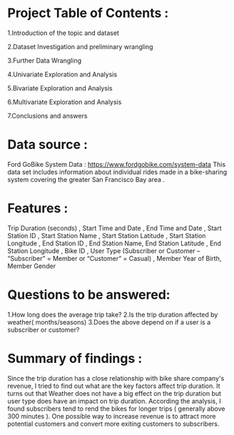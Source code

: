 # Project Table of Contents :
1.Introduction of the topic and dataset

2.Dataset Investigation and preliminary wrangling

3.Further Data Wrangling

4.Univariate Exploration and Analysis

5.Bivariate Exploration and Analysis

6.Multivariate Exploration and Analysis

7.Conclusions and answers

# Data source :
Ford GoBike System Data : https://www.fordgobike.com/system-data This data set includes information about individual rides made in a bike-sharing system covering the greater San Francisco Bay area .

# Features :
Trip Duration (seconds) , Start Time and Date , End Time and Date , Start Station ID , Start Station Name , Start Station Latitude , Start Station Longitude , End Station ID , End Station Name, End Station Latitude , End Station Longitude , Bike ID , User Type (Subscriber or Customer – “Subscriber” = Member or “Customer” = Casual) , Member Year of Birth, Member Gender

# Questions to be answered:
1.How long does the average trip take?
2.Is the trip duration affected by weather( months/seasons)
3.Does the above depend on if a user is a subscriber or customer?
# Summary of findings :
Since the trip duration has a close relationship with bike share company's revenue, I tried to find out what are the key factors affect trip duration. It turns out that Weather does not have a big effect on the trip duration but user type does have an impact on trip duration. According the analysis, I found subscribers tend to rend the bikes for longer trips ( generally above 300 minutes ). One possible way to increase revenue is to attract more potential customers and convert more exiting customers to subscribers.

